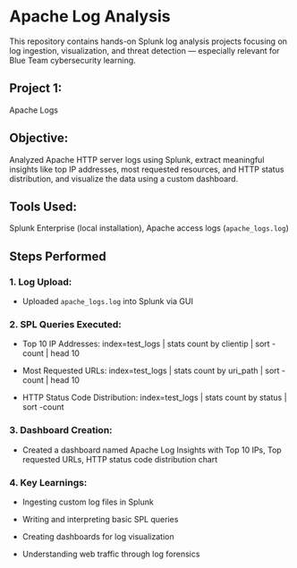 # Apache Log Analysis
This repository contains hands-on Splunk log analysis projects focusing on log ingestion, visualization, and threat detection — especially relevant for Blue Team cybersecurity learning.

## Project 1: 
Apache Logs

## Objective: 
Analyzed Apache HTTP server logs using Splunk, extract meaningful insights like top IP addresses, most requested resources, and HTTP status distribution, and visualize the data using a custom dashboard.

## Tools Used: 
Splunk Enterprise (local installation), Apache access logs (`apache_logs.log`)

## Steps Performed

### 1. Log Upload:
- Uploaded `apache_logs.log` into Splunk via GUI

### 2. SPL Queries Executed:

- Top 10 IP Addresses: index=test_logs | stats count by clientip | sort -count | head 10

- Most Requested URLs: index=test_logs | stats count by uri_path | sort -count | head 10

- HTTP Status Code Distribution: index=test_logs | stats count by status | sort -count

### 3. Dashboard Creation:

- Created a dashboard named Apache Log Insights with Top 10 IPs, Top requested URLs, HTTP status code distribution chart

### 4. Key Learnings:
- Ingesting custom log files in Splunk

- Writing and interpreting basic SPL queries

- Creating dashboards for log visualization

- Understanding web traffic through log forensics
